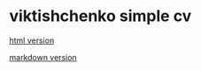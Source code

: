 # viktishchenko simple cv

[html version](https://viktishchenko.github.io/simple-cv/html-cv)

[markdown version](https://viktishchenko.github.io/simple-cv/markdown-cv)
